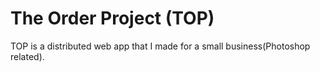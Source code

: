 # The Order Project (TOP)
TOP is a distributed web app that I made for a small business(Photoshop related).
